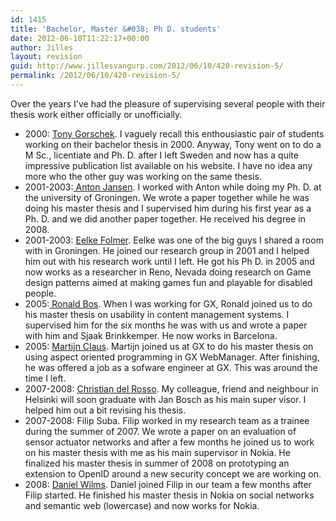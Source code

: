 ```yaml
---
id: 1415
title: 'Bachelor, Master &#038; Ph D. students'
date: 2012-06-10T11:22:17+00:00
author: Jilles
layout: revision
guid: http://www.jillesvangurp.com/2012/06/10/420-revision-5/
permalink: /2012/06/10/420-revision-5/
---
```

Over the years I've had the pleasure of supervising several people with their thesis work either officially or unofficially.  
<ul>
	<li>2000: <a href="http://www.gorschek.com/">Tony Gorschek</a>. I vaguely recall this enthousiastic pair of students working on their bachelor thesis in 2000. Anyway, Tony went on to do a M Sc., licentiate and Ph. D. after I left Sweden and now has a quite impressive publication list available on his website. I have no idea any more who the other guy was working on the same thesis.</li>
	<li>2001-2003:<a href="http://www.antonjansen.com/"> Anton Jansen</a>. I worked with Anton while doing my Ph. D. at the university of Groningen. We wrote a paper together while he was doing his master thesis and I supervised him during his first year as a Ph. D. and we did another paper together. He received his degree in 2008.</li>
	<li>2001-2003: <a href="http://www.eelke.com/">Eelke Folmer</a>. Eelke was one of the big guys I shared a room with in Groningen. He joined our research group in 2001 and I helped him out with his research work until I left. He got his Ph D. in 2005 and now works as a researcher in Reno, Nevada doing research on Game design patterns aimed at making games fun and playable for disabled people.</li>
	<li>2005:<a href="http://www.linkedin.com/in/ronaldbos"> Ronald Bos</a>. When I was working for GX, Ronald joined us to do his master thesis on usability in content management systems. I supervised him for the six months he was with us and wrote a paper with him and Sjaak Brinkkemper. He now works in Barcelona.</li>
	<li>2005: <a href="http://trese.cs.utwente.nl/assignments/assignments.php?action=showAssignment&amp;a_id=122&amp;s_id=">Martijn Claus</a>. Martijn joined us at GX to do his master thesis on using aspect oriented programming in GX WebManager. After finishing, he was offered a job as a sofware engineer at GX. This was around the time I left.</li>
	<li>2007-2008: <a href="http://www.christiandelrosso.org/">Christian del Rosso</a>. My colleague, friend and neighbour in Helsinki will soon graduate with Jan Bosch as his main super visor. I helped him out a bit revising his thesis.</li>
	<li>2007-2008: Filip Suba. Filip worked in my research team as a trainee during the summer of 2007. We wrote a paper on an evaluation of sensor actuator networks and after a few months he joined us to work on his master thesis with me as his main supervisor in Nokia. He finalized his master thesis in summer of 2008 on prototyping an extension to OpenID around a new security concept we are working on.</li>
	<li>2008: <a href="http://www.facebook.com/profile.php?id=750527587">Daniel Wilms</a>. Daniel joined Filip in our team a few months after Filip started. He finished his master thesis in Nokia on social networks and semantic web (lowercase) and now works for Nokia.</li>
</ul>
